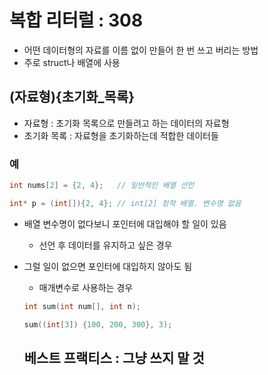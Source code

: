 # 복합 리터럴 : 308
- 어떤 데이터형의 자료를 이름 없이 만들어 한 번 쓰고 버리는 방법
- 주로 struct나 배열에 사용

## (자료형){초기화_목록}
- 자료형 : 초기화 목록으로 만들려고 하는 데이터의 자료형
- 초기화 목록 : 자료형을 초기화하는데 적합한 데이터들

### 예
```c
int nums[2] = {2, 4};   // 일반적인 배열 선언

int* p = (int[]){2, 4}; // int[2] 정적 배열. 변수명 없음
```
- 배열 변수명이 없다보니 포인터에 대입해야 할 일이 있음
  - 선언 후 데이터를 유지하고 싶은 경우
- 그럴 일이 없으면 포인터에 대입하지 않아도 됨
  - 매개변수로 사용하는 경우
  ```c
  int sum(int num[], int n);
  
  sum((int[3]) {100, 200, 300}, 3);
  ```
  
  ## 베스트 프랙티스 : 그냥 쓰지 말 것
